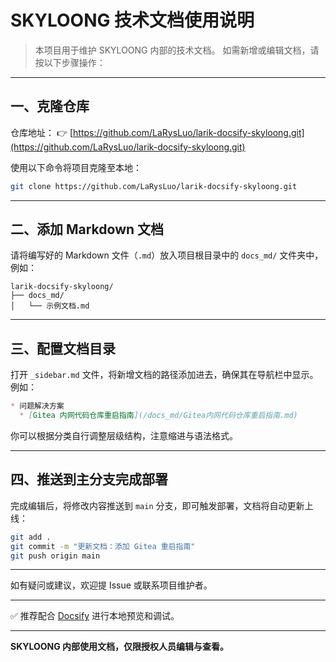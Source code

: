 # SKYLOONG 技术文档使用说明

> 本项目用于维护 SKYLOONG 内部的技术文档。
> 如需新增或编辑文档，请按以下步骤操作：

---

## 一、克隆仓库

仓库地址：
👉 [https://github.com/LaRysLuo/larik-docsify-skyloong.git](https://github.com/LaRysLuo/larik-docsify-skyloong.git)

使用以下命令将项目克隆至本地：

```bash
git clone https://github.com/LaRysLuo/larik-docsify-skyloong.git
```

---

## 二、添加 Markdown 文档

请将编写好的 Markdown 文件（`.md`）放入项目根目录中的 `docs_md/` 文件夹中，例如：

```
larik-docsify-skyloong/
├── docs_md/
│   └── 示例文档.md
```

---

## 三、配置文档目录

打开 `_sidebar.md` 文件，将新增文档的路径添加进去，确保其在导航栏中显示。例如：

```markdown
* 问题解决方案
  * [Gitea 内网代码仓库重启指南](/docs_md/Gitea内网代码仓库重启指南.md)
```

你可以根据分类自行调整层级结构，注意缩进与语法格式。

---

## 四、推送到主分支完成部署

完成编辑后，将修改内容推送到 `main` 分支，即可触发部署，文档将自动更新上线：

```bash
git add .
git commit -m "更新文档：添加 Gitea 重启指南"
git push origin main
```

---

如有疑问或建议，欢迎提 Issue 或联系项目维护者。

---

✅ 推荐配合 [Docsify](https://docsify.js.org) 进行本地预览和调试。

---

**SKYLOONG 内部使用文档，仅限授权人员编辑与查看。**
